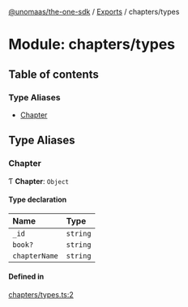 [@unomaas/the-one-sdk](../README.md) / [Exports](../modules.md) / chapters/types

# Module: chapters/types

## Table of contents

### Type Aliases

- [Chapter](chapters_types.md#chapter)

## Type Aliases

### Chapter

Ƭ **Chapter**: `Object`

#### Type declaration

| Name | Type |
| :------ | :------ |
| `_id` | `string` |
| `book?` | `string` |
| `chapterName` | `string` |

#### Defined in

[chapters/types.ts:2](https://github.com/hatchways-community/99659d2d3c9f461e87d7a6dd57ac5dbe/blob/7e7948f/src/chapters/types.ts#L2)
